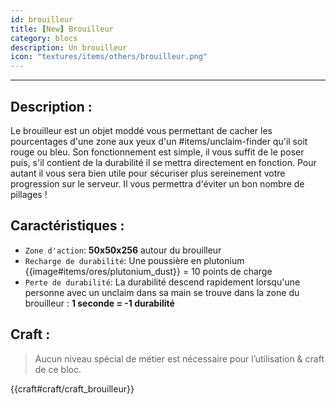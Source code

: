 ```yaml
---
id: brouilleur
title: [New] Brouilleur
category: blocs
description: Un brouilleur
icon: "textures/items/others/brouilleur.png"
---
```

___
## Description : 

Le brouilleur est un objet moddé vous permettant de cacher les pourcentages d'une zone aux yeux d'un #items/unclaim-finder qu'il soit rouge ou bleu. 
Son fonctionnement est simple, il vous suffit de le poser puis, s'il contient de la durabilité il se mettra directement en fonction.
Pour autant il vous sera bien utile pour sécuriser plus sereinement votre progression sur le serveur. 
Il vous permettra d'éviter un bon nombre de pillages !

## Caractéristiques :

- `` Zone d'action ``: **50x50x256** autour du brouilleur 
- `` Recharge de durabilité ``: Une poussière en plutonium {{image#items/ores/plutonium_dust}} = 10 points de charge 
- `` Perte de durabilité ``: La durabilité descend rapidement lorsqu'une personne avec un unclaim dans sa main se trouve dans la zone du brouilleur : 
**1 seconde = -1 durabilité** 

## Craft : 

> Aucun niveau spécial de métier est nécessaire pour l’utilisation & craft de ce bloc.

{{craft#craft/craft_brouilleur}}

